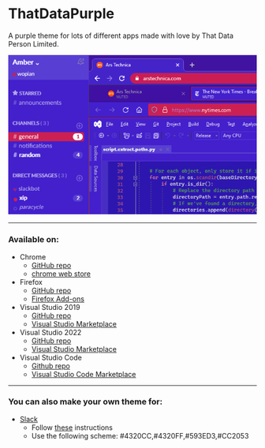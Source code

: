 # ThatDataPurple
A purple theme for lots of different apps made with love by That Data Person Limited.

![ThatDataPurple](https://github.com/thatdataperson/ThatDataPurple/blob/main/images/ThatDataPurple.preview.png?raw=true)

---

### Available on:
- Chrome
  - [GitHub repo](https://github.com/thatdataperson/ThatDataPurple.Chrome)
  - [chrome web store](https://chrome.google.com/webstore/detail/thatdatapurplechrome/eikanpoghdlfifddajgjlfahfoodipjo)
- Firefox
  - [GitHub repo](https://github.com/thatdataperson/ThatDataPurple.Firefox)
  - [Firefox Add-ons](https://addons.mozilla.org/en-US/firefox/addon/thatdatapurple/)
- Visual Studio 2019
  - [GitHub repo](https://github.com/thatdataperson/ThatDataPurple.VS2019)
  - [Visual Studio Marketplace](https://marketplace.visualstudio.com/items?itemName=ThatDataPerson.themeThatDataPurpleVS2019)
- Visual Studio 2022
  - [GitHub repo](https://github.com/thatdataperson/ThatDataPurple.VS2022)
  - [Visual Studio Marketplace](https://marketplace.visualstudio.com/items?itemName=ThatDataPerson.themeThatDataPurpleVS2022)
- Visual Studio Code 
  -  [Github repo](https://github.com/thatdataperson/ThatDataPurple.VSCode)
  -  [Visual Studio Code Marketplace](https://marketplace.visualstudio.com/items?itemName=ThatDataPerson.thatdatapurple)
---

### You can also make your own theme for:
- [Slack](https://slack.com/)
  - Follow [these](https://slack.com/intl/en-gb/help/articles/205166337-Change-your-Slack-theme#import-your-legacy-theme) instructions
  - Use the following scheme: #4320CC,#4320FF,#593ED3,#CC2053
